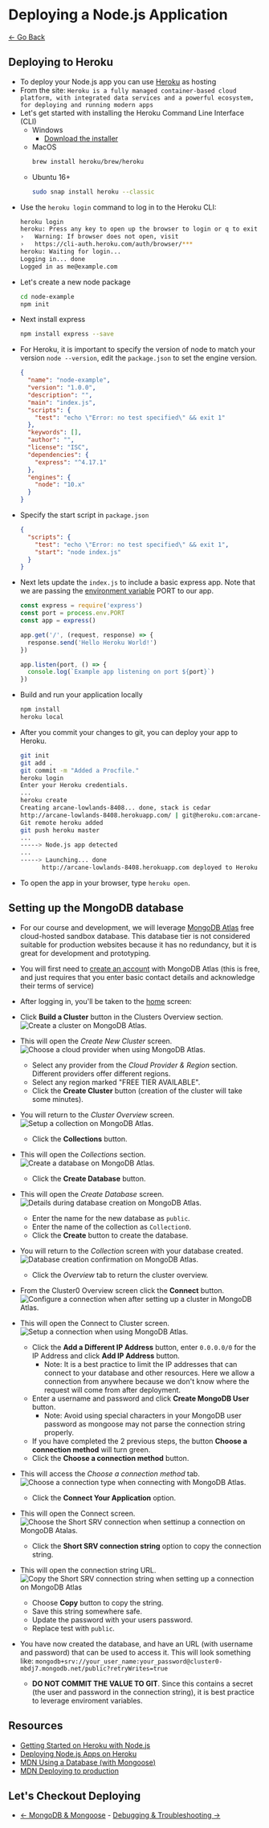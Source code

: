 # Deploying a Node.js Application

[<- Go Back](12-mongodb.md)

## Deploying to Heroku

* To deploy your Node.js app you can use [Heroku](https://heroku.com) as hosting
* From the site: `Heroku is a fully managed container-based cloud platform, with integrated data services and a powerful ecosystem, for deploying and running modern apps`
* Let's get started with installing the Heroku Command Line Interface (CLI)
  * Windows
    * [Download the installer](https://devcenter.heroku.com/articles/getting-started-with-nodejs#set-up)
  * MacOS
    ```bash
    brew install heroku/brew/heroku
    ```
  * Ubuntu 16+
    ```bash
    sudo snap install heroku --classic
    ```
* Use the `heroku login` command to log in to the Heroku CLI:
  ```bash
  heroku login
  heroku: Press any key to open up the browser to login or q to exit
  ›   Warning: If browser does not open, visit
  ›   https://cli-auth.heroku.com/auth/browser/***
  heroku: Waiting for login...
  Logging in... done
  Logged in as me@example.com
  ```
* Let's create a new node package
  ```bash
  cd node-example
  npm init
  ```
* Next install express
  ```bash
  npm install express --save
  ```
* For Heroku, it is important to specify the version of node to match your version `node --version`, edit the `package.json` to set the engine version.
  ```json
  {
    "name": "node-example",
    "version": "1.0.0",
    "description": "",
    "main": "index.js",
    "scripts": {
      "test": "echo \"Error: no test specified\" && exit 1"
    },
    "keywords": [],
    "author": "",
    "license": "ISC",
    "dependencies": {
      "express": "^4.17.1"
    },
    "engines": {
      "node": "10.x"
    }
  }
  ```
* Specify the start script in `package.json`
  ```json
  {
    "scripts": {
      "test": "echo \"Error: no test specified\" && exit 1",
      "start": "node index.js"
    }
  }
  ```
* Next lets update the `index.js` to include a basic express app. Note that we are passing the [environment variable](https://nodejs.org/dist/latest-v8.x/docs/api/process.html#process_process_env) PORT to our app.
  ```js
  const express = require('express')
  const port = process.env.PORT
  const app = express()

  app.get('/', (request, response) => {
    response.send('Hello Heroku World!')
  })

  app.listen(port, () => {
    console.log(`Example app listening on port ${port}`)
  })
  ```
* Build and run your application locally
  ```bash
  npm install
  heroku local
  ```
* After you commit your changes to git, you can deploy your app to Heroku.
  ```bash
  git init
  git add .
  git commit -m "Added a Procfile."
  heroku login
  Enter your Heroku credentials.
  ...
  heroku create
  Creating arcane-lowlands-8408... done, stack is cedar
  http://arcane-lowlands-8408.herokuapp.com/ | git@heroku.com:arcane-lowlands-8408.git
  Git remote heroku added
  git push heroku master
  ...
  -----> Node.js app detected
  ...
  -----> Launching... done
        http://arcane-lowlands-8408.herokuapp.com deployed to Heroku

  ```
* To open the app in your browser, type `heroku open`.

## Setting up the MongoDB database

* For our course and development, we will leverage [MongoDB Atlas](https://www.mongodb.com/cloud/atlas) free cloud-hosted sandbox database. This database tier is not considered suitable for production websites because it has no redundancy, but it is great for development and prototyping.
* You will first need to [create an account](https://www.mongodb.com/cloud/atlas/register) with MongoDB Atlas (this is free, and just requires that you enter basic contact details and acknowledge their terms of service)
* After logging in, you'll be taken to the [home](https://cloud.mongodb.com/v2) screen:


* Click **Build a Cluster** button in the Clusters Overview section.
  ![Create a cluster on MongoDB Atlas.](../resources/images/deploy/MongoDB_Atlas_-_CreateCluster.jpg)
* This will open the *Create New Cluster* screen.
  ![Choose a cloud provider when using MongoDB Atlas.](../resources/images/deploy/MongoDB_Atlas_-_ChooseProviderRegion.jpg)
  * Select any provider from the *Cloud Provider & Region* section. Different providers offer different regions.
  * Select any region marked "FREE TIER AVAILABLE".
  * Click the **Create Cluster** button (creation of the cluster will take some minutes).
* You will return to the *Cluster Overview* screen.
  ![Setup a collection on MongoDB Atlas.](../resources/images/deploy/MongoDB_Atlas_-_CreateCollection.jpg)
  * Click the **Collections** button.
* This will open the *Collections* section.
  ![Create a database on MongoDB Atlas.](../resources/images/deploy/MongoDB_Atlas_-_CreateDatabase.jpg)
  * Click the **Create Database** button.
* This will open the *Create Database* screen.
  ![Details during database creation on MongoDB Atlas.](../resources/images/deploy/MongoDB_Atlas_-_DatabaseDetails.jpg)
  * Enter the name for the new database as `public`.
  * Enter the name of the collection as `Collection0`.
  * Click the **Create** button to create the database.
* You will return to the *Collection* screen with your database created.
  ![Database creation confirmation on MongoDB Atlas.](../resources/images/deploy/MongoDB_Atlas_-_DatabaseCreated.jpg)
  * Click the *Overview* tab to return the cluster overview.
* From the Cluster0 Overview screen click the **Connect** button.
  ![Configure a connection when after setting up a cluster in MongoDB Atlas.](../resources/images/deploy/MongoDB_Atlas_-_Connectbutton.jpg)
* This will open the Connect to Cluster screen.
  ![Setup a connection when using MongoDB Atlas.](../resources/images/deploy/MongoDB_Atlas_-_ConnectCluster.jpg)
  * Click the **Add a Different IP Address** button, enter `0.0.0.0/0` for the IP Address and click **Add IP Address** button.
    * Note: It is a best practice to limit the IP addresses that can connect to your database and other resources. Here we allow a connection from anywhere because we don't know where the request will come from after deployment.
  * Enter a username and password and click **Create MongoDB User** button.
    * Note: Avoid using special characters in your MongoDB user password as mongoose may not parse the connection string properly.
  * If you have completed the 2 previous steps, the button **Choose a connection method** will turn green.
  * Click the **Choose a connection method** button.
* This will access the *Choose a connection method* tab.
  ![Choose a connection type when connecting with MongoDB Atlas.](../resources/images/deploy/MongoDB_Atlas_-_ChooseAConnectionMethod.jpg)
  * Click the **Connect Your Application** option.
* This will open the Connect screen.
  ![Choose the Short SRV connection when settinup a connection on MongoDB Atalas.](../resources/images/deploy/MongoDB_Atlas_-_ConnectForShortSRV.jpg)
  * Click the **Short SRV connection string** option to copy the connection string.
* This will open the connection string URL.
  ![Copy the Short SRV connection string when setting up a connection on MongoDB Atlas](../resources/images/deploy/MongoDB_Atlas_-_CopyShortSRV.jpg)
  * Choose **Copy** button to copy the string.
  * Save this string somewhere safe.
  * Update the password with your users password.
  * Replace test with `public`.
* You have now created the database, and have an URL (with username and password) that can be used to access it. This will look something like: `mongodb+srv://your_user_name:your_password@cluster0-mbdj7.mongodb.net/public?retryWrites=true`
  * **DO NOT COMMIT THE VALUE TO GIT**. Since this contains a secret (the user and password in the connection string), it is best practice to leverage enviroment variables.

## Resources
* [Getting Started on Heroku with Node.js](https://devcenter.heroku.com/articles/getting-started-with-nodejs#introduction)
* [Deploying Node.js Apps on Heroku](https://devcenter.heroku.com/articles/deploying-nodejs)
* [MDN Using a Database (with Mongoose)](https://developer.mozilla.org/en-US/docs/Learn/Server-side/Express_Nodejs/mongoose)
* [MDN Deploying to production](https://developer.mozilla.org/en-US/docs/Learn/Server-side/Express_Nodejs/deployment)

## Let's Checkout Deploying
* [<- MongoDB & Mongoose](12-mongodb.md) - [Debugging & Troubleshooting ->](14-debug.md)
